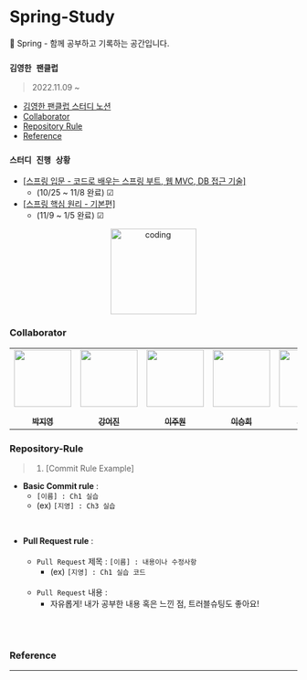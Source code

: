 # Spring-Study
🎄 Spring - 함께 공부하고 기록하는 공간입니다.

### `김영한 팬클럽`
> 2022.11.09 ~ 
  - <a href="https://www.notion.so/a1c5a703fef5452eaf361de6e3bc58dc">김영한 팬클럽 스터디 노션</a>
  - [Collaborator](#collaborator)
  - [Repository Rule](#repository-rule)
  - [Reference](#reference)
### `스터디 진행 상황`
- <a href="https://www.inflearn.com/course/%EC%8A%A4%ED%94%84%EB%A7%81-%EC%9E%85%EB%AC%B8-%EC%8A%A4%ED%94%84%EB%A7%81%EB%B6%80%ED%8A%B8">[스프링 입문 - 코드로 배우는 스프링 부트, 웹 MVC, DB 접근 기술]</a>
  - (10/25 ~ 11/8 완료) ☑
- <a href="https://www.inflearn.com/course/%EC%8A%A4%ED%94%84%EB%A7%81-%ED%95%B5%EC%8B%AC-%EC%9B%90%EB%A6%AC-%EA%B8%B0%EB%B3%B8%ED%8E%B8">[스프링 핵심 원리 - 기본편]</a>
  - (11/9 ~ 1/5 완료) ☑
  
<p align="center">
  <img src="https://t1.daumcdn.net/cfile/tistory/9941A1385B99240D2E" alt="coding" width="150px" />
	
</p>

### Collaborator

<p align="center">
  
<table align="center" >
   <tr>
        <td align="center"><a href="https://github.com/ziiyouth"><img src="https://github.com/ziiyouth.png" width="100px;" alt=""/><br /><sub><b><br/>박지영</b></sub></a></td>
<td align="center"><a href="https://github.com/Ginieee"><img src="https://github.com/Ginieee.png" width="100px;" alt=""/><br /><sub><b><br/>강어진</b></sub></a></td>
<td align="center"><a href="https://github.com/juwonleee"><img src="https://github.com/juwonleee.png" width="100px;" alt=""/><br /><sub><b><br/>이주원</b></sub></a></td>
        <td align="center"><a href="https://github.com/lsh9295"><img src="https://github.com/lsh9295.png" width="100px;" alt=""/><br /><sub><b><br/>이승희</b></sub></a></td>
        <td align="center"><a href="https://github.com/OJOJIN"><img src="https://github.com/OJOJIN.png" width="100px;" alt=""/><br /><sub><b><br/>오진영</b></sub></a></td>
        <td align="center"><a href="https://github.com/MinchoGreenT"><img src="https://github.com/MinchoGreenT.png" width="100px;" alt=""/><br /><sub><b><br/>이은섭</b></sub></a></td>
   </tr>
</table>

</p>

### Repository-Rule

> 1) [Commit Rule Example]
- **Basic Commit rule** : <br>
   -  `[이름] : Ch1 실습` 
   - (ex) `[지영] : Ch3 실습` 
   
 <br>
 
- **Pull Request rule** : <br>
    <br>
   - `Pull Request` 제목 : `[이름] : 내용이나 수정사항`
      - (ex) `[지영] : Ch1 실습 코드` <br><br>
   - `Pull Request` 내용 : 
      - 자유롭게! 내가 공부한 내용 혹은 느낀 점, 트러블슈팅도 좋아요!
     

 <br> <br>



### Reference



______________________________________________________________________________________________________________________________________________________

